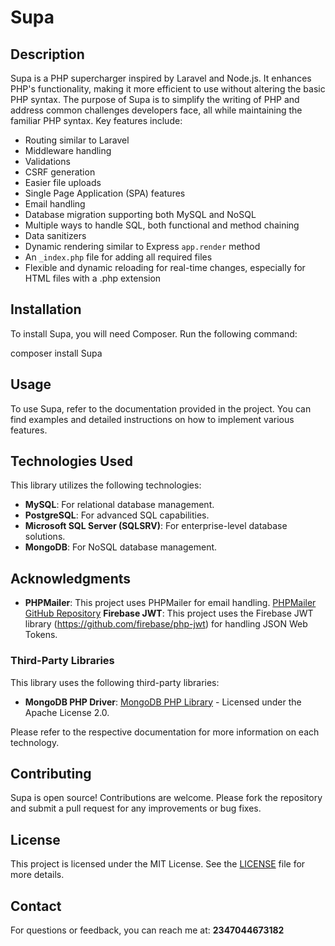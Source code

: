 # Supa

## Description
Supa is a PHP supercharger inspired by Laravel and Node.js. It enhances PHP's functionality, making it more efficient to use without altering the basic PHP syntax. The purpose of Supa is to simplify the writing of PHP and address common challenges developers face, all while maintaining the familiar PHP syntax. Key features include:

- Routing similar to Laravel
- Middleware handling
- Validations
- CSRF generation
- Easier file uploads
- Single Page Application (SPA) features
- Email handling
- Database migration supporting both MySQL and NoSQL
- Multiple ways to handle SQL, both functional and method chaining
- Data sanitizers
- Dynamic rendering similar to Express `app.render` method
- An `_index.php` file for adding all required files
- Flexible and dynamic reloading for real-time changes, especially for HTML files with a .php extension

## Installation
To install Supa, you will need Composer. Run the following command:

composer install Supa


## Usage
To use Supa, refer to the documentation provided in the project. You can find examples and detailed instructions on how to implement various features.


## Technologies Used

This library utilizes the following technologies:

- **MySQL**: For relational database management.
- **PostgreSQL**: For advanced SQL capabilities.
- **Microsoft SQL Server (SQLSRV)**: For enterprise-level database solutions.
- **MongoDB**: For NoSQL database management.



## Acknowledgments
- **PHPMailer**: This project uses PHPMailer for email handling. [PHPMailer GitHub Repository](https://github.com/PHPMailer/PHPMailer)
  **Firebase JWT**: This project uses the Firebase JWT library (https://github.com/firebase/php-jwt) for handling JSON Web Tokens.
  
### Third-Party Libraries

This library uses the following third-party libraries:

- **MongoDB PHP Driver**: [MongoDB PHP Library](https://github.com/mongodb/mongo-php-library) - Licensed under the Apache License 2.0.


Please refer to the respective documentation for more information on each technology.



## Contributing
Supa is open source! Contributions are welcome. Please fork the repository and submit a pull request for any improvements or bug fixes.

## License
This project is licensed under the MIT License. See the [LICENSE](LICENSE) file for more details.

## Contact
For questions or feedback, you can reach me at: **2347044673182**
